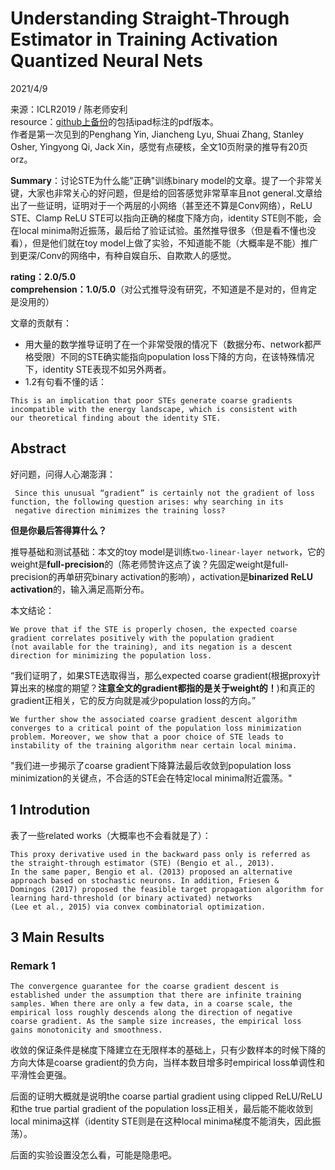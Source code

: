 # Understanding Straight-Through Estimator in Training Activation Quantized Neural Nets  

2021/4/9  

来源：ICLR2019 / 陈老师安利    
resource：[github上备份](https://github.com/YouCaiJun98/YouCaiJun98.github.io/blob/master/articles/ModelCompression/BNN/Understanding%20Straight-Through%20Estimator%20in%20Train.pdf)的包括ipad标注的pdf版本。  
作者是第一次见到的Penghang Yin, Jiancheng Lyu, Shuai Zhang, Stanley Osher, Yingyong Qi, Jack Xin，感觉有点硬核，全文10页附录的推导有20页orz。  

**Summary**：讨论STE为什么能"正确"训练binary model的文章。提了一个非常关键，大家也非常关心的好问题，但是给的回答感觉非常草率且not general.文章给出了一些证明，证明对于一个两层的小网络（甚至还不算是Conv网络），ReLU STE、Clamp ReLU STE可以指向正确的梯度下降方向，identity STE则不能，会在local minima附近振荡，最后给了验证试验。虽然推导很多（但是看不懂也没看），但是他们就在toy model上做了实验，不知道能不能（大概率是不能）推广到更深/Conv的网络中，有种自娱自乐、自欺欺人的感觉。   

**rating：2.0/5.0**  
**comprehension：1.0/5.0**（对公式推导没有研究，不知道是不是对的，但肯定是没用的）  

文章的贡献有：  
* 用大量的数学推导证明了在一个非常受限的情况下（数据分布、network都严格受限）不同的STE确实能指向population loss下降的方向，在该特殊情况下，identity STE表现不如另外两者。  
* 1.2有句看不懂的话：  

```  
This is an implication that poor STEs generate coarse gradients incompatible with the energy landscape, which is consistent with 
our theoretical finding about the identity STE.
```  



## Abstract  
好问题，问得人心潮澎湃：  

```  
 Since this unusual “gradient” is certainly not the gradient of loss function, the following question arises: why searching in its 
 negative direction minimizes the training loss?
```  

**但是你最后答得算什么？**  

推导基础和测试基础：本文的toy model是训练`two-linear-layer network`，它的weight是**full-precision**的（陈老师赞许这点了诶？先固定weight是full-precision的再单研究binary activation的影响），activation是**binarized ReLU activation**的，输入满足高斯分布。  

本文结论：  

```  
We prove that if the STE is properly chosen, the expected coarse gradient correlates positively with the population gradient 
(not available for the training), and its negation is a descent direction for minimizing the population loss.
```  

“我们证明了，如果STE选取得当，那么expected coarse gradient(根据proxy计算出来的梯度的期望？**注意全文的gradient都指的是关于weight的！**)和真正的gradient正相关，它的反方向就是减少population loss的方向。”  

```  
We further show the associated coarse gradient descent algorithm converges to a critical point of the population loss minimization 
problem. Moreover, we show that a poor choice of STE leads to instability of the training algorithm near certain local minima.
```  

"我们进一步揭示了coarse gradient下降算法最后收敛到population loss minimization的关键点，不合适的STE会在特定local minima附近震荡。"  

## 1 Introdution  
表了一些related works（大概率也不会看就是了）：  

```  
This proxy derivative used in the backward pass only is referred as the straight-through estimator (STE) (Bengio et al., 2013). 
In the same paper, Bengio et al. (2013) proposed an alternative approach based on stochastic neurons. In addition, Friesen & 
Domingos (2017) proposed the feasible target propagation algorithm for learning hard-threshold (or binary activated) networks 
(Lee et al., 2015) via convex combinatorial optimization.
```  

## 3 Main Results  
### Remark 1  

```  
The convergence guarantee for the coarse gradient descent is established under the assumption that there are infinite training 
samples. When there are only a few data, in a coarse scale, the empirical loss roughly descends along the direction of negative 
coarse gradient. As the sample size increases, the empirical loss gains monotonicity and smoothness.
```  

收敛的保证条件是梯度下降建立在无限样本的基础上，只有少数样本的时候下降的方向大体是coarse gradient的负方向，当样本数目增多时empirical loss单调性和平滑性会更强。  

后面的证明大概就是说明the coarse partial gradient using clipped ReLU/ReLU和the true partial gradient of the population loss正相关，最后能不能收敛到local minima这样（identity STE则是在这种local minima梯度不能消失，因此振荡）。  

后面的实验设置没怎么看，可能是隐患吧。  
